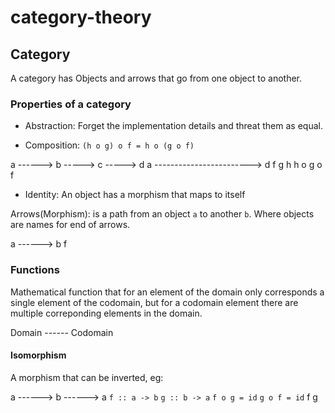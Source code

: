 # category-theory
## Category

A category has Objects and arrows that go from one object to another.

### Properties of a category

- Abstraction: Forget the implementation details and threat them as equal.

- Composition: `(h o g) o f = h o (g o f)`

a ------> b -----> c -----> d        a ------------------------> d
    f         g        h                       h o g o f

- Identity: An object has a morphism that maps to itself

Arrows(Morphism): is a path from an object `a` to another `b`. Where objects are names for end of arrows.

a ------> b
    f

### Functions  

Mathematical function that for an element of the domain only corresponds a single element of the codomain, but for a codomain element there are multiple correponding elements in the domain.

Domain ------ Codomain

#### Isomorphism

A morphism that can be inverted, eg:

a ------> b ------> a   `f :: a -> b`    `g :: b -> a`    `f o g = id` `g o f = id`
    f          g  
